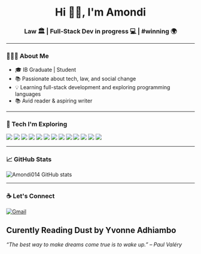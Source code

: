 <h1 align="center">Hi 👋🏾, I'm Amondi</h1>
<h3 align="center"> Law 🏛️ | Full-Stack Dev in progress 💻 | #winning 🌍</h3>


---

### 👩🏾‍🎓 About Me

- 🎓 IB Graduate | Student  
- 📚 Passionate about tech, law, and social change
- 💡 Learning full-stack development and exploring programming languages
- 📚 Avid reader & aspiring writer

---

### 🔧 Tech I'm Exploring

<p align="left">
  <img src="https://img.shields.io/badge/HTML5-E34F26?style=for-the-badge&logo=html5&logoColor=white"/>
  <img src="https://img.shields.io/badge/CSS3-1572B6?style=for-the-badge&logo=css3&logoColor=white"/>
  <img src="https://img.shields.io/badge/JavaScript-F7DF1E?style=for-the-badge&logo=javascript&logoColor=black"/>
  <img src="https://img.shields.io/badge/TypeScript-3178C6?style=for-the-badge&logo=typescript&logoColor=white"/>
  <img src="https://img.shields.io/badge/React-20232A?style=for-the-badge&logo=react&logoColor=61DAFB"/>
  <img src="https://img.shields.io/badge/Next.js-000000?style=for-the-badge&logo=next.js&logoColor=white"/>
  <img src="https://img.shields.io/badge/Node.js-339933?style=for-the-badge&logo=nodedotjs&logoColor=white"/>
  <img src="https://img.shields.io/badge/Python-3776AB?style=for-the-badge&logo=python&logoColor=white"/>
  <img src="https://img.shields.io/badge/Scratch-FFA500?style=for-the-badge&logo=scratch&logoColor=white"/>
  <img src="https://img.shields.io/badge/GitHub-181717?style=for-the-badge&logo=github&logoColor=white"/>
  <img src="https://img.shields.io/badge/CS50-000000?style=for-the-badge&logo=cs50&logoColor=white"/>
  <img src="https://img.shields.io/badge/Notion-000000?style=for-the-badge&logo=notion&logoColor=white"/>
  <img src="https://img.shields.io/badge/Tailwind_CSS-06B6D4?style=for-the-badge&logo=tailwind-css&logoColor=white"/>


</p>

---
### 📈 GitHub Stats

<p align="left">
  <img src="https://github-readme-stats.vercel.app/api?username=Amondi014&show_icons=true&theme=tokyonight" alt="Amondi014 GitHub stats" />
</p>

---

### ☕ Let's Connect

<p>
  <a href="mailto:eamondi014@gmail.com">
    <img align="center" src="https://img.shields.io/badge/Gmail-D14836?style=for-the-badge&logo=gmail&logoColor=white" alt="Gmail" />
  </a>
</p>

Curently Reading Dust by Yvonne Adhiambo
---

_“The best way to make dreams come true is to wake up.” – Paul Valéry_


